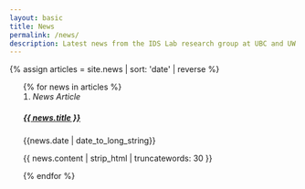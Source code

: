 ```yaml
---
layout: basic
title: News
permalink: /news/
description: Latest news from the IDS Lab research group at UBC and UW. Check out our recent achievements and publications.
---
```


{% assign articles = site.news | sort: 'date' | reverse %}

<div class="content">

<ol reversed class="publist list-nomargin" style="list-style-position: inside;">
  {% for news in articles %}
  <li class="box box-left-border list-item" itemscope itemtype="http://schema.org/NewsArticle">
    <span class="pub-type"><i>News Article</i></span>
    <h5 class="news-title">
      <a href="{{ news.url }}"><strong itemprop="name headline">{{ news.title }}</strong></a>
    </h5>
    <p class="news-date"><time itemprop="datePublished" datetime="{{ news.date | date_to_xmlschema }}">{{news.date | date_to_long_string}}</time></p>
    <div class="pub-news" itemprop="articleBody">
      <p>{{ news.content | strip_html | truncatewords: 30 }}</p>
    </div>
  </li>
  {% endfor %}
</ol>

</div>
